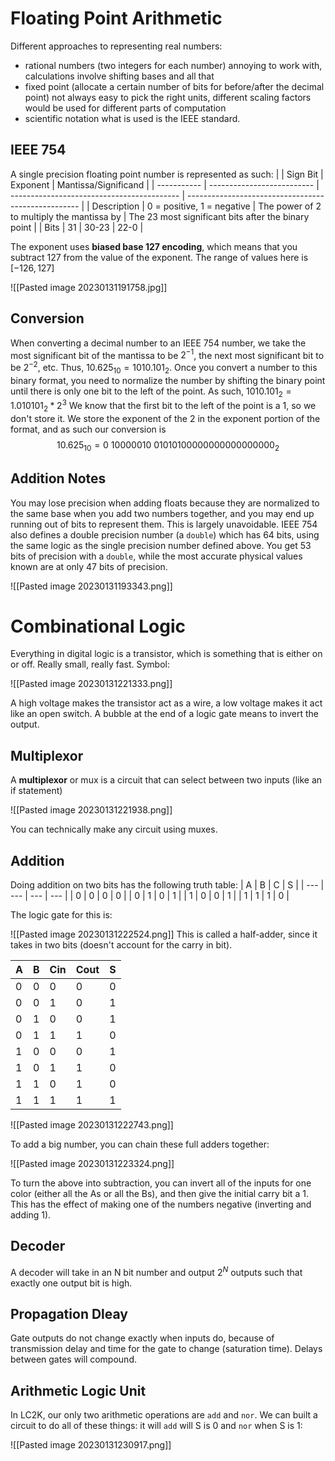 # Floating Point Arithmetic
Different approaches to representing real numbers:
- rational numbers (two integers for each number)
annoying to work with, calculations involve shifting bases and all that
- fixed point (allocate a certain number of bits for before/after the decimal point)
not always easy to pick the right units, different scaling factors would be used for different parts of computation
- scientific notation
what is used is the IEEE standard.
## IEEE 754
A single precision floating point number is represented as such:
|             | Sign Bit                   | Exponent                                   | Mantissa/Significand                                |
| ----------- | -------------------------- | ------------------------------------------ | --------------------------------------------------- |
| Description | 0 = positive, 1 = negative | The power of 2 to multiply the mantissa by | The 23 most significant bits after the binary point |
| Bits        | 31                         | 30-23                                      | 22-0                                                |

The exponent uses **biased base 127 encoding**, which means that you subtract 127 from the value of the exponent. The range of values here is $[-126, 127]$

![[Pasted image 20230131191758.jpg]]
## Conversion
When converting a decimal number to an IEEE 754 number, we take the most significant bit of the mantissa to be $2^{-1}$, the next most significant bit to be $2^{-2}$, etc. Thus, $10.625_{10} = 1010.101_{2}$.
Once you convert a number to this binary format, you need to normalize the number by shifting the binary point until there is only one bit to the left of the point. As such, $1010.101_2 = 1.010101_2 * 2^3$
We know that the first bit to the left of the point is a 1, so we don't store it. We store the exponent of the 2 in the exponent portion of the format, and as such our conversion is
$$
10.625_{10} = 0\ 10000010\ 01010100000000000000000_2
$$
## Addition Notes
You may lose precision when adding floats because they are normalized to the same base when you add two numbers together, and you may end up running out of bits to represent them. This is largely unavoidable. IEEE 754 also defines a double precision number (a `double`) which has 64 bits, using the same logic as the single precision number defined above. You get 53 bits of precision with a `double`, while the most accurate physical values known are at only 47 bits of precision.

![[Pasted image 20230131193343.png]]

# Combinational Logic
Everything in digital logic is a transistor, which is something that is either on or off. Really small, really fast.
Symbol:

![[Pasted image 20230131221333.png]]

A high voltage makes the transistor act as a wire, a low voltage makes it act like an open switch.
A bubble at the end of a logic gate means to invert the output. 

## Multiplexor
A **multiplexor** or mux is a circuit that can select between two inputs (like an if statement)

![[Pasted image 20230131221938.png]]

You can technically make any circuit using muxes.
## Addition
Doing addition on two bits has the following truth table:
| A   | B   | C   | S   |
| --- | --- | --- | --- |
| 0   | 0   | 0   | 0   |
| 0   | 1   | 0   | 1   |
| 1   | 0   | 0   | 1   |
| 1   | 1   | 1   | 0   |

The logic gate for this is:

![[Pasted image 20230131222524.png]]
This is called a half-adder, since it takes in two bits (doesn't account for the carry in bit).

| A   | B   | Cin | Cout | S   |
| --- | --- | --- | ---- | --- |
| 0   | 0   | 0   | 0    | 0   |
| 0   | 0   | 1   | 0    | 1   |
| 0   | 1   | 0   | 0    | 1   |
| 0   | 1   | 1   | 1    | 0   |
| 1   | 0   | 0   | 0    | 1   |
| 1   | 0   | 1   | 1    | 0   |
| 1   | 1   | 0   | 1    | 0   |
| 1   | 1   | 1   | 1    | 1   |

![[Pasted image 20230131222743.png]]

To add a big number, you can chain these full adders together:

![[Pasted image 20230131223324.png]]

To turn the above into subtraction, you can invert all of the inputs for one color (either all the As or all the Bs), and then give the initial carry bit a 1. This has the effect of making one of the numbers negative (inverting and adding 1).

## Decoder
A decoder will take in an N bit number and output $2^N$ outputs such that exactly one output bit is high.
## Propagation Dleay
Gate outputs do not change exactly when inputs do, because of transmission delay and time for the gate to change (saturation time). Delays between gates will compound.

## Arithmetic Logic Unit
In LC2K, our only two arithmetic operations are `add` and `nor`. We can built a circuit to do all of these things: it will `add` will S is 0 and `nor` when S is 1:

![[Pasted image 20230131230917.png]]